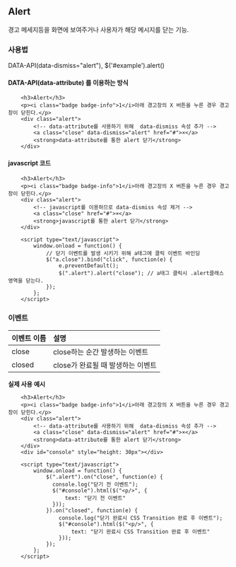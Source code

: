 <!--
layout: 'post'
section: 'Cornerstone Framework'
title: 'Alert'
outline: '경고 메세지등을 화면에 보여주거나 사용자가 해당 메시지를 닫는 기능. data-attribute를 이용하는 방식. javascript를 이용하는 방식...'
date: '2012-11-16'
tagstr: 'widget'
order: '[4, 3, 1]'
thumbnail: '4.3.01.alert.png'
-->

## Alert

경고 메세지등을 화면에 보여주거나 사용자가 해당 메시지를 닫는 기능.

### 사용법

DATA-API(data-dismiss="alert"), $('#example').alert()

#### DATA-API(data-attribute) 를 이용하는 방식

``` cm,{ "iframe-height" : "160px" }
    <h3>Alert</h3>
    <p><i class="badge badge-info">1</i>아래 경고창의 X 버튼을 누른 경우 경고창이 닫힌다.</p>
	<div class="alert">
		<!-- data-attribute를 사용하기 위해  data-dismiss 속성 추가 -->
		<a class="close" data-dismiss="alert" href="#">×</a>
		<strong>data-attribute를 통한 alert 닫기</strong>
	</div>
```

#### javascript 코드

``` cm,{ "iframe-height" : "160px" }
    <h3>Alert</h3>
    <p><i class="badge badge-info">1</i>아래 경고창의 X 버튼을 누른 경우 경고창이 닫힌다.</p>
	<div class="alert">
		<!-- javascript를 이용하므로 data-dismiss 속성 제거 -->
	    <a class="close" href="#">×</a>
	    <strong>javascript를 통한 alert 닫기</strong>
	</div>

	<script type="text/javascript">
	    window.onload = function() {
            // 닫기 이벤트를 발생 시키기 위해 a태그에 클릭 이벤트 바인딩
            $("a.close").bind("click", function(e) {
                e.preventDefault();
                $(".alert").alert("close"); // a태그 클릭시 .alert클래스 영역을 닫는다.
            });
        };
	</script>
```

### 이벤트

<table class="table table-bordered"><thead>
<tr>
<th class="fixed_table" align="left">이벤트 이름</th>
<th align="left">설명</th>
</tr>
</thead><tbody>
<tr>
<td class="fixed_table" align="left">close</td>
<td align="left">close하는 순간 발생하는 이벤트</td>
</tr>
<tr>
<td class="fixed_table" align="left">closed</td>
<td align="left">close가 완료될 때 발생하는 이벤트</td>
</tr>
</tbody></table>

__실제 사용 예시__

``` cm,{ "iframe-height" : "160px" }
    <h3>Alert</h3>
    <p><i class="badge badge-info">1</i>아래 경고창의 X 버튼을 누른 경우 경고창이 닫힌다.</p>
	<div class="alert">
		<!-- data-attribute를 사용하기 위해  data-dismiss 속성 추가 -->
		<a class="close" data-dismiss="alert" href="#">×</a>
		<strong>data-attribute를 통한 alert 닫기</strong>
	</div>
    <div id="console" style="height: 30px"></div>

	<script type="text/javascript">
	    window.onload = function() {
            $(".alert").on("close", function(e) {
              console.log("닫기 전 이벤트");
              $("#console").html($("<p/>", {
                  text: "닫기 전 이벤트"
              }));
            }).on("closed", function(e) {
                console.log("닫기 완료시 CSS Transition 완료 후 이벤트");
                $("#console").html($("<p/>", {
                    text: "닫기 완료시 CSS Transition 완료 후 이벤트"
                }));
            });
        };
	</script>
```
